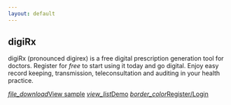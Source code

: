 ```yaml
---
layout: default
---
```

<script type="text/javascript" src="https://cdnjs.cloudflare.com/ajax/libs/jspdf/2.1.1/jspdf.umd.min.js"></script>

## digiRx

<p>digiRx (pronounced digirex) is a free digital prescription generation tool for doctors. Register for <i>free</i> to start using it today and go digital. Enjoy easy record keeping, transmission, teleconsultation and auditing in your health practice.</p>
<p>
    <a href="./digiRx.pdf" class="waves-effect waves-light btn" download><i class="material-icons left">file_download</i>View sample</a>
    <a href="./demo" class="waves-effect waves-light btn"><i class="material-icons left">view_list</i>Demo</a>
    <a href="./register" class="waves-effect waves-light btn"><i class="material-icons left">border_color</i>Register/Login</a>
</p>

